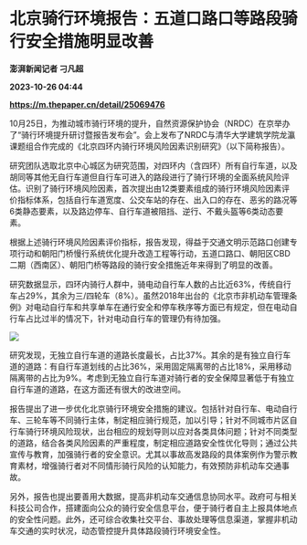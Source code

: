 # 北京骑行环境报告：五道口路口等路段骑行安全措施明显改善
**澎湃新闻记者 刁凡超**

**2023-10-26 04:44**

**https://m.thepaper.cn/detail/25069476**

10月25日，为推动城市骑行环境的提升，自然资源保护协会（NRDC）在京举办了“骑行环境提升研讨暨报告发布会”。会上发布了NRDC与清华大学建筑学院龙瀛课题组合作完成的《北京四环内骑行环境风险因素识别研究》（以下简称报告）。

研究团队选取北京中心城区为研究范围，对四环内（含四环）所有自行车道，以及胡同等其他无自行车道但自行车可进入的路段进行了骑行环境的全面系统风险评估。识别了骑行环境风险因素，首次提出由12类要素组成的骑行环境风险因素评价指标体系，包括自行车道宽度、公交车站的存在、出入口的存在、恶劣的路况等6类静态要素，以及路边停车、自行车道被阻挡、逆行、不戴头盔等6类动态要素。

根据上述骑行环境风险因素评价指标，报告发现，得益于交通文明示范路口创建专项行动和朝阳门桥慢行系统优化提升改造工程等行动，五道口路口、朝阳区CBD二期（西南区）、朝阳门桥等路段的骑行安全措施近年来得到了明显的改善。

研究数据显示，四环内骑行人群中，骑电动自行车人数的占比近63%，传统自行车占29%，其余为三/四轮车（8%）。虽然2018年出台的《北京市非机动车管理条例》对电动自行车和共享单车在通行安全和停车秩序等方面已有规定，但在电动自行车占比过半的情况下，针对电动自行车的管理仍有待加强。

![](https://imagecloud.thepaper.cn/thepaper/image/275/720/127.jpg)

研究发现，无独立自行车道的道路长度最长，占比37%。其余的是有独立自行车道的道路：有自行车道划线的占比36%，采用固定隔离带的占比18%，采用移动隔离带的占比为9%。考虑到无独立自行车道对骑行者的安全保障显著低于有独立自行车道的道路，在这方面还有很大的改进空间。

报告提出了进一步优化北京骑行环境安全措施的建议。包括针对自行车、电动自行车、三轮车等不同骑行主体，制定相应骑行规范，加以引导；针对不同城市片区自行车骑行环境风险现状，出台相应的规划导则以应对各类具体问题；针对不同类型的道路，结合各类风险因素的严重程度，制定相应道路安全性优化导则；通过公共宣传与教育，加强骑行者的安全意识。尤其以事故高发路段的具体案例作为警示教育素材，增强骑行者对不同情形骑行风险的认知能力，有效预防非机动车交通事故。

另外，报告也提出要善用大数据，提高非机动车交通信息协同水平。政府可与相关科技公司合作，搭建面向公众的骑行安全信息平台，便于骑行者自主上报具体地点的安全性问题。此外，还可综合收集社交平台、事故处理等信息渠道，掌握非机动车交通的实时状况，动态管控提升具体路段骑行环境安全性。